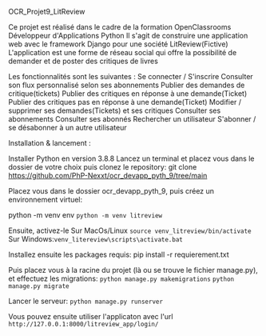 OCR_Projet9_LitReview

Ce projet est réalisé dans le cadre de la formation OpenClassrooms Développeur d'Applications Python
Il s'agit de construire une application web avec le framework Django pour une société LitReview(Fictive)
L'application est une forme de réseau social qui offre la possibilité de demander et de poster des critiques de livres

Les fonctionnalités sont les suivantes :
Se connecter / S'inscrire 
Consulter son flux personnalisé selon ses abonnements
Publier des demandes de critique(tickets)
Publier des critiques en réponse à une demande(Ticket) 
Publier des critiques pas en réponse à une demande(Ticket)
Modifier / supprimer ses demandes(Tickets) et ses critiques
Consulter ses abonnements
Consulter ses abonnés
Rechercher un utilisateur
S'abonner / se désabonner à un autre utilisateur


Installation & lancement :

Installer Python en version 3.8.8
Lancez  un terminal et placez vous dans le dossier de votre choix puis clonez le repository:
git clone https://github.com/PhP-Nexxt/ocr_devapp_pyth_9/tree/main

Placez vous dans le dossier ocr_devapp_pyth_9, puis créez un environnement virtuel:

python -m venv env `python -m venv litreview`

Ensuite, activez-le 
Sur MacOs/Linux `source venv_litreview/bin/activate`
Sur Windows:`venv_litereview\scripts\activate.bat`

Installez ensuite les packages requis:
pip install -r requierement.txt

Puis placez vous à la racine du projet (là ou se trouve le fichier manage.py), et effectuez les migrations:
`python manage.py makemigrations`
`python manage.py migrate`

Lancer le serveur:
`python manage.py runserver`

Vous pouvez ensuite utiliser l'applicaton avec l'url `http://127.0.0.1:8000/litreview_app/login/`